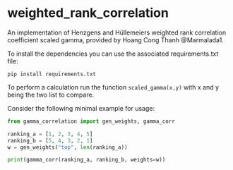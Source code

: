 # weighted_rank_correlation
An implementation of Henzgens and Hüllemeiers weighted rank correlation coefficient scaled gamma, provided by Hoang Cong Thanh @Marmalada1. 


To install the dependencies you can use the associated requirements.txt file:

```
pip install requirements.txt
```

To perform a calculation run the function ```scaled_gamma(x,y)``` with x and y being the two list to compare.

Consider the following minimal example for usage:

```python
from gamma_correlation import gen_weights, gamma_corr

ranking_a = [1, 2, 3, 4, 5]
ranking_b = [5, 4, 3, 2, 1]
w = gen_weights("top", len(ranking_a))

print(gamma_corr(ranking_a, ranking_b, weights=w))
```